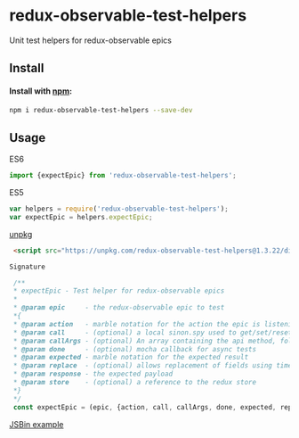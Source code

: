 # redux-observable-test-helpers
Unit test helpers for redux-observable epics


## Install
#### Install with [npm](npmjs.org):

```bash
npm i redux-observable-test-helpers --save-dev
```


## Usage

ES6
```js
import {expectEpic} from 'redux-observable-test-helpers';
```

ES5
```js
var helpers = require('redux-observable-test-helpers');
var expectEpic = helpers.expectEpic;
```
[unpkg](https://unpkg.com/)

```html
 <script src="https://unpkg.com/redux-observable-test-helpers@1.3.22/dist/epic-helper.js"></script>
```
```js
Signature

 /**
 * expectEpic - Test helper for redux-observable epics
 *
 * @param epic     - the redux-observable epic to test
 *{
 * @param action   - marble notation for the action the epic is listening for
 * @param call     - (optional) a local sinon.spy used to get/set/reset api calls
 * @param callArgs - (optional) An array containing the api method, followed by any params
 * @param done     - (optional) mocha callback for async tests
 * @param expected - marble notation for the expected result
 * @param replace  - (optional) allows replacement of fields using timestamps or other generated values
 * @param response - the expected payload
 * @param store    - (optional) a reference to the redux store
 *}
 */
 const expectEpic = (epic, {action, call, callArgs, done, expected, replace, response, store}) => {...};
```

[JSBin example](http://jsbin.com/dagiguw/embed?js,output)
